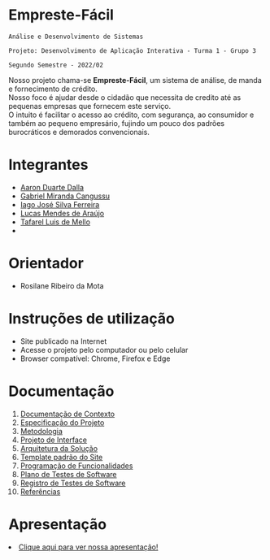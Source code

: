 # Empreste-Fácil 

`Análise e Desenvolvimento de Sistemas`

`Projeto: Desenvolvimento de Aplicação Interativa - Turma 1 - Grupo 3`

`Segundo Semestre - 2022/02`



Nosso projeto chama-se **Empreste-Fácil**, um sistema de análise, de manda e fornecimento de crédito. </br>
Nosso foco é ajudar desde o cidadão que necessita de credito até as pequenas empresas que fornecem este serviço. </br>
O intuito é facilitar o acesso ao crédito, com segurança, ao consumidor e também ao pequeno empresário, fujindo um pouco dos padrões burocráticos e demorados convencionais.

# Integrantes

* <a href="https://github.com/aarondalla">Aaron Duarte Dalla</a>
* <a href="https://github.com/gamirca">Gabriel Miranda Cangussu</a>
* <a href="https://github.com/iagxferreira">Iago José Silva Ferreira</a>
* <a href="https://github.com/luskastoop">Lucas Mendes de Araújo</a>
* <a href="https://github.com/Tafarel-Mello">Tafarel Luis de Mello</a>
* <a href="https://github.com/tprates">  </a>

# Orientador

* Rosilane Ribeiro da Mota

# Instruções de utilização

* Site publicado na Internet
* Acesse o projeto pelo computador ou pelo celular
* Browser compatível: Chrome, Firefox e Edge

# Documentação

<ol>
<li><a href="docs/01-Documentação de Contexto.md"> Documentação de Contexto</a></li>
<li><a href="docs/02-Especificação do Projeto.md"> Especificação do Projeto</a></li>
<li><a href="docs/03-Metodologia.md"> Metodologia</a></li>
<li><a href="docs/04-Projeto de Interface.md"> Projeto de Interface</a></li>
<li><a href="docs/05-Arquitetura da Solução.md"> Arquitetura da Solução</a></li>
<li><a href="docs/06-Template padrão do Site.md"> Template padrão do Site</a></li>
<li><a href="docs/07-Programação de Funcionalidades.md"> Programação de Funcionalidades</a></li>
<li><a href="docs/08-Plano de Testes de Software.md"> Plano de Testes de Software</a></li>
<li><a href="docs/09-Registro de Testes de Software.md"> Registro de Testes de Software</a></li>
<li><a href="docs/10-Referências.md"> Referências</a></li>
</ol>



# Apresentação

<li><a href="presentation/readme.md">Clique aqui para ver nossa apresentação!</a></li>
